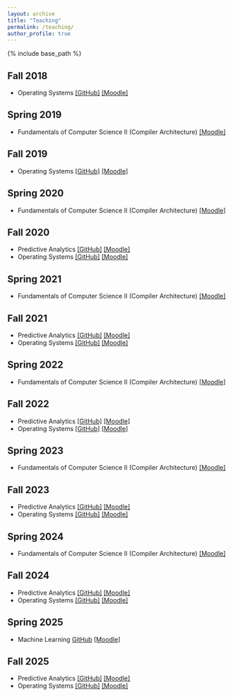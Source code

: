 ```yaml
---
layout: archive
title: "Teaching"
permalink: /teaching/
author_profile: true
---
```


{% include base_path %}

## Fall 2018
- Operating Systems [[GitHub]](https://github.com/nilsgumpfer/betriebssysteme) [[Moodle]](https://moodle.thm.de/course/view.php?id=6446)

## Spring 2019
- Fundamentals of Computer Science II (Compiler Architecture) [[Moodle]](https://moodle.thm.de/course/view.php?id=6859)

## Fall 2019
- Operating Systems [[GitHub]](https://github.com/nilsgumpfer/betriebssysteme) [[Moodle]](https://moodle.thm.de/course/view.php?id=6446)

## Spring 2020
- Fundamentals of Computer Science II (Compiler Architecture) [[Moodle]](https://moodle.thm.de/course/view.php?id=6859)

## Fall 2020
- Predictive Analytics [[GitHub]](https://github.com/nilsgumpfer/predictiveanalytics/tree/2020) [[Moodle]](https://moodle.thm.de/course/view.php?id=7181)
- Operating Systems [[GitHub]](https://github.com/nilsgumpfer/betriebssysteme) [[Moodle]](https://moodle.thm.de/course/view.php?id=6446)

## Spring 2021
- Fundamentals of Computer Science II (Compiler Architecture) [[Moodle]](https://moodle.thm.de/course/view.php?id=6859)

## Fall 2021
- Predictive Analytics [[GitHub]](https://github.com/nilsgumpfer/predictiveanalytics/tree/2021) [[Moodle]](https://moodle.thm.de/course/view.php?id=7181)
- Operating Systems [[GitHub]](https://github.com/nilsgumpfer/betriebssysteme) [[Moodle]](https://moodle.thm.de/course/view.php?id=6446)

## Spring 2022
- Fundamentals of Computer Science II (Compiler Architecture) [[Moodle]](https://moodle.thm.de/course/view.php?id=6859)

## Fall 2022
- Predictive Analytics [[GitHub]](https://github.com/nilsgumpfer/predictiveanalytics/tree/2022) [[Moodle]](https://moodle.thm.de/course/view.php?id=7181)
- Operating Systems [[GitHub]](https://github.com/nilsgumpfer/betriebssysteme) [[Moodle]](https://moodle.thm.de/course/view.php?id=6446)

## Spring 2023
- Fundamentals of Computer Science II (Compiler Architecture) [[Moodle]](https://moodle.thm.de/course/view.php?id=6859)

## Fall 2023
- Predictive Analytics [[GitHub]](https://github.com/nilsgumpfer/predictiveanalytics/tree/2023) [[Moodle]](https://moodle.thm.de/course/view.php?id=7181)
- Operating Systems [[GitHub]](https://github.com/nilsgumpfer/betriebssysteme) [[Moodle]](https://moodle.thm.de/course/view.php?id=6446)

## Spring 2024
- Fundamentals of Computer Science II (Compiler Architecture) [[Moodle]](https://moodle.thm.de/course/view.php?id=6859)

## Fall 2024
- Predictive Analytics [[GitHub]](https://github.com/nilsgumpfer/predictiveanalytics/tree/2024) [[Moodle]](https://moodle.thm.de/course/view.php?id=7181)
- Operating Systems [[GitHub]](https://github.com/nilsgumpfer/betriebssysteme) [[Moodle]](https://moodle.thm.de/course/view.php?id=6446)

## Spring 2025
- Machine Learning [GitHub](https://github.com/nilsgumpfer/machine_learning_stplus/tree/2025) [[Moodle]](https://moodle.thm.de/course/view.php?id=12459)

## Fall 2025
- Predictive Analytics [[GitHub]](https://github.com/nilsgumpfer/predictiveanalytics/tree/2025) [[Moodle]](https://moodle.thm.de/course/view.php?id=7181)
- Operating Systems [[GitHub]](https://github.com/nilsgumpfer/betriebssysteme) [[Moodle]](https://moodle.thm.de/course/view.php?id=6446)
